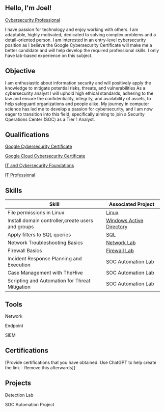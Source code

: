 ## Hello, I'm Joel!
<a href="https://www.linkedin.com/in/joel-bergman-498b672b1/">Cybersecurity Professional</a>

I have passion for technology and enjoy working with others. I am adaptable, highly motivated, dedicated to solving complex problems and a detail-oriented person. I am interested in an entry-level cybersecurity position as I believe the Google Cybersecurity Certificate will make me a better candidate and will help develop the required professional skills. I only have lab-based experience on this subject.

## Objective

I am enthusiastic about information security and will positively apply the knowledge to mitigate potential risks, threats, and vulnerabilities As a cybersecurity analyst I will uphold high ethical standards, adhering to the law and ensure the confidentiality, integrity, and availability of assets, to help safeguard organizations and people alike. My journey in computer science has led me to develop a passion for cybersecurity, and I am now eager to transition into this field, specifically aiming to join a Security Operations Center (SOC) as a Tier 1 Analyst.

## Qualifications

<a href="https://coursera.org/share/405766808a82170b39d2036a6f57c517">Google Cybersecurity Certificate</a>

<a href="https://coursera.org/share/0201dfb19f69f6209fae11470fca7d58">Google Cloud Cybersecurity Certificate</a>

<a href="https://app.cybrary.it/profile/Joel_Bergman1980?tab=cert-completion&cert=CC-1d5063ce-4a9e-4013-8f6e-c0aa726fb4dd">IT and Cybersecurity Foundations</a>

<a href="https://imgur.com/a/gp4pFGy">IT Professional</a>


## Skills 

| Skill                                             | Associated Project      |
|---------------------------------------------------|-------------------------|
|File permissions in Linux                          | <a href="https://github.com/jberg1980/File-permissions-in-Linux.git/">Linux</a>|
|Install domain controller,create users and groups  | <a href="https://github.com/jberg1980/Windows-Active-Directory-.git/">Windows Active Directory</a>|
|Apply filters to SQL queries	                      | <a href="https://github.com/jberg1980/Apply-filters-to-SQL-queries.git/">SQL</a>|
|Network Troubleshooting Basics                     | <a href="https://github.com/jberg1980/Network-Troubleshooting-Basics.git">Network Lab</a>|
|Firewall Basics	                                  | <a href="https://github.com/jberg1980/Firewall-Basics.git">Firewall Lab</a>|
|Incident Response Planning and Execution	          |  SOC Automation Lab     |
|Case Management with TheHive	                      |  SOC Automation Lab     |
|Scripting and Automation for Threat Mitigation	    |  SOC Automation Lab     |


## Tools 

Network
  
Endpoint
 
SIEM
  
## Certifications
[Provide certifications that you have obtained. Use ChatGPT to help create the link - Remove this afterwards]]

    
## Projects 

Detection Lab

SOC Automation Project
